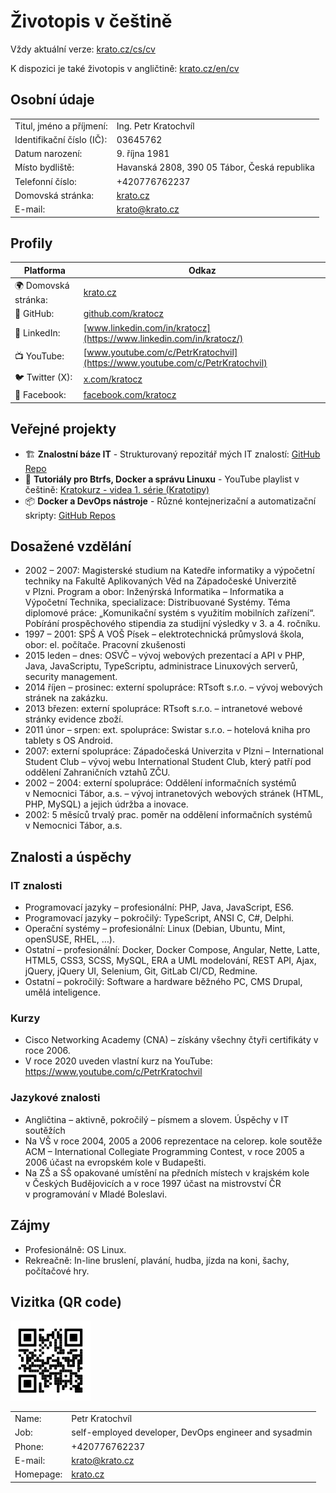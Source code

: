# Životopis v češtině

Vždy aktuální verze:  [krato.cz/cs/cv](https://krato.cz/cs/cv)

K dispozici je také životopis v angličtině: [krato.cz/en/cv](https://krato.cz/en/cv)

## Osobní údaje

|                           |                                              |
|---------------------------|----------------------------------------------|
| Titul, jméno a příjmení:  | Ing. Petr Kratochvíl                         |
| Identifikační číslo (IČ): | 03645762                                     |
| Datum narození:           | 9. října 1981                                |
| Místo bydliště:           | Havanská 2808, 390 05 Tábor, Česká republika |
| Telefonní číslo:          | +420776762237                                |
| Domovská stránka:         | [krato.cz](https://krato.cz)                 |
| E-mail:                   | [krato@krato.cz](mailto:krato@krato.cz)      |

## Profily

| Platforma            | Odkaz                                                                        |
|----------------------|------------------------------------------------------------------------------|
| 🌍 Domovská stránka: | [krato.cz](https://krato.cz/)                                                |
| 🐙 GitHub:           | [github.com/kratocz](https://github.com/kratocz)                             |
| 💼 LinkedIn:         | [www.linkedin.com/in/kratocz](https://www.linkedin.com/in/kratocz/)          |
| 📺 YouTube:          | [www.youtube.com/c/PetrKratochvil](https://www.youtube.com/c/PetrKratochvil) |
| 🐦 Twitter (X):      | [x.com/kratocz](https://x.com/kratocz)                                       |
| 📘 Facebook:         | [facebook.com/kratocz](https://www.facebook.com/kratocz)                     |

## Veřejné projekty

- 🏗 **Znalostní báze IT** - Strukturovaný repozitář mých IT znalostí: [GitHub Repo](https://github.com/kratocz/shel)
- 🐧 **Tutoriály pro Btrfs, Docker a správu Linuxu** - YouTube playlist v češtině: [Kratokurz - videa 1. série (Kratotipy)](https://youtube.com/playlist?list=PLaudh7Uy_4tV-xpzPtFln51tNqA7nLJ_x&si=R_UCIlmM8ZwODst6)
- 📦 **Docker a DevOps nástroje** - Různé kontejnerizační a automatizační skripty: [GitHub Repos](https://github.com/kratocz?tab=repositories)
## Dosažené vzdělání

* 2002 – 2007: Magisterské studium na Katedře informatiky a výpočetní techniky na Fakultě Aplikovaných Věd na Západočeské Univerzitě v Plzni. Program a obor: Inženýrská Informatika – Informatika a Výpočetní Technika, specializace: Distribuované Systémy. Téma diplomové práce: „Komunikační systém s využitím mobilních zařízení“. Pobírání prospěchového stipendia za studijní výsledky v 3. a 4. ročníku.
* 1997 – 2001: SPŠ A VOŠ Písek – elektrotechnická průmyslová škola, obor: el. počítače.
Pracovní zkušenosti
* 2015 leden – dnes: OSVČ – vývoj webových prezentací a API v PHP, Java, JavaScriptu, TypeScriptu, administrace Linuxových serverů, security management.
* 2014 říjen – prosinec: externí spolupráce: RTsoft s.r.o. – vývoj webových stránek na zakázku.
* 2013 březen: externí spolupráce: RTsoft s.r.o. – intranetové webové stránky evidence zboží.
* 2011 únor – srpen: ext. spolupráce: Swistar s.r.o. – hotelová kniha pro tablety s OS Android.
* 2007: externí spolupráce: Západočeská Univerzita v Plzni – International Student Club – vývoj webu International Student Club, který patří pod oddělení Zahraničních vztahů ZČU.
* 2002 – 2004: externí spolupráce: Oddělení informačních systémů v Nemocnici Tábor, a.s. – vývoj intranetových webových stránek (HTML, PHP, MySQL) a jejich údržba a inovace.
* 2002: 5 měsíců trvalý prac. poměr na oddělení informačních systémů v Nemocnici Tábor, a.s.

## Znalosti a úspěchy

### IT znalosti

* Programovací jazyky – profesionální: PHP, Java, JavaScript, ES6.
* Programovací jazyky – pokročilý: TypeScript, ANSI C, C#, Delphi.
* Operační systémy – profesionální: Linux (Debian, Ubuntu, Mint, openSUSE, RHEL, …).
* Ostatní – profesionální: Docker, Docker Compose, Angular, Nette, Latte, HTML5, CSS3, SCSS, MySQL, ERA a UML modelování, REST API, Ajax, jQuery, jQuery UI, Selenium, Git, GitLab CI/CD, Redmine.
* Ostatní – pokročilý: Software a hardware běžného PC, CMS Drupal, umělá inteligence.

### Kurzy

* Cisco Networking Academy (CNA) – získány všechny čtyři certifikáty v roce 2006.
* V roce 2020 uveden vlastní kurz na YouTube: https://www.youtube.com/c/PetrKratochvil

### Jazykové znalosti

* Angličtina – aktivně, pokročilý – písmem a slovem.
Úspěchy v IT soutěžích
* Na VŠ v roce 2004, 2005 a 2006 reprezentace na celorep. kole soutěže ACM – International Collegiate Programming Contest, v roce 2005 a 2006 účast na evropském kole v Budapešti.
* Na ZŠ a SŠ opakované umístění na předních místech v krajském kole v Českých Budějovicích a v roce 1997 účast na mistrovství ČR v programování v Mladé Boleslavi.

## Zájmy

* Profesionálně: OS Linux.
* Rekreačně: In-line bruslení, plavání, hudba, jízda na koni, šachy, počítačové hry.


## Vizitka (QR code)

![Petr Kratochvíl's vCard QR code](../assets/qrcode-url-krato.cz-vcard-02.svg)

|           |                                                       |
|-----------|-------------------------------------------------------|
| Name:     | Petr Kratochvíl                                       |
| Job:      | self-employed developer, DevOps engineer and sysadmin |
| Phone:    | +420776762237                                         |
| E-mail:   | [krato@krato.cz](mailto:krato@krato.cz)               |
| Homepage: | [krato.cz](https://krato.cz/)                         |
